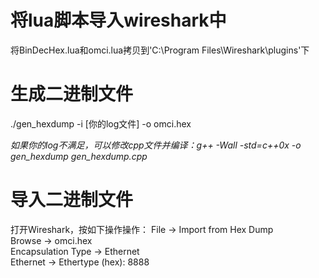 # 将lua脚本导入wireshark中
将BinDecHex.lua和omci.lua拷贝到'C:\Program Files\Wireshark\plugins\'下

# 生成二进制文件
./gen_hexdump -i [你的log文件] -o omci.hex

*如果你的log不满足，可以修改cpp文件并编译：g++ -Wall -std=c++0x -o gen_hexdump gen_hexdump.cpp*

# 导入二进制文件
打开Wireshark，按如下操作操作：
File -> Import from Hex Dump  
Browse -> omci.hex  
Encapsulation Type -> Ethernet  
Ethernet -> Ethertype (hex): 8888  
